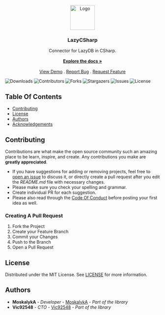 <br/>
<p align="center">
  <a href="https://github.com/LazyDB-community/LazyCSharp">
    <img src="https://i.imgur.com/oTW6Hab.png" alt="Logo" width="80" height="80">
  </a>

  <h3 align="center">LazyCSharp</h3>

  <p align="center">
    Connector for LazyDB in CSharp.
    <br/>
    <br/>
    <a href="https://github.com/LazyDB-community/LazyCSharp"><strong>Explore the docs »</strong></a>
    <br/>
    <br/>
    <a href="https://github.com/LazyDB-community/LazyCSharp">View Demo</a>
    .
    <a href="https://github.com/LazyDB-community/LazyCSharp/issues">Report Bug</a>
    .
    <a href="https://github.com/LazyDB-community/LazyCSharp/issues">Request Feature</a>
  </p>
</p>

![Downloads](https://img.shields.io/github/downloads/LazyDB-community/LazyCSharp/total) ![Contributors](https://img.shields.io/github/contributors/LazyDB-community/LazyCSharp?color=dark-green) ![Forks](https://img.shields.io/github/forks/LazyDB-community/LazyCSharp?style=social) ![Stargazers](https://img.shields.io/github/stars/LazyDB-community/LazyCSharp?style=social) ![Issues](https://img.shields.io/github/issues/LazyDB-community/LazyCSharp) ![License](https://img.shields.io/github/license/LazyDB-community/LazyCSharp) 

## Table Of Contents

* [Contributing](#contributing)
* [License](#license)
* [Authors](#authors)
* [Acknowledgements](#acknowledgements)

## Contributing

Contributions are what make the open source community such an amazing place to be learn, inspire, and create. Any contributions you make are **greatly appreciated**.
* If you have suggestions for adding or removing projects, feel free to [open an issue](https://github.com/LazyDB-community/LazyCSharp/issues/new) to discuss it, or directly create a pull request after you edit the *README.md* file with necessary changes.
* Please make sure you check your spelling and grammar.
* Create individual PR for each suggestion.
* Please also read through the [Code Of Conduct](https://github.com/LazyDB-community/LazyCSharp/blob/main/CODE_OF_CONDUCT.md) before posting your first idea as well.

### Creating A Pull Request

1. Fork the Project
2. Create your Feature Branch
3. Commit your Changes
4. Push to the Branch
5. Open a Pull Request

## License

Distributed under the MIT License. See [LICENSE](https://github.com/LazyDB-community/LazyCSharp/blob/main/LICENSE.md) for more information.

## Authors

* **MoskalykA** - *Developer* - [MoskalykA](https://github.com/MoskalykA/) - *Part of the library*
* **Vic92548** - *CTO* - [Vic92548](https://github.com/Vic92548) - *Part of the library*
